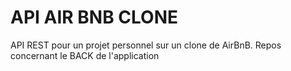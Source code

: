 # API AIR BNB CLONE

API REST pour un projet personnel sur un clone de AirBnB.
Repos concernant le BACK de l'application